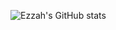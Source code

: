 ![Ezzah's GitHub stats](https://github-readme-stats.vercel.app/api?username=ezzahhh&show_icons=true&theme=radical)
